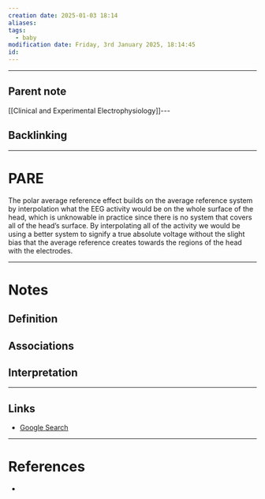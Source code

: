 ```yaml
---
creation date: 2025-01-03 18:14
aliases: 
tags:
  - baby
modification date: Friday, 3rd January 2025, 18:14:45
id:
---
```

---

## Parent note
[[Clinical and Experimental Electrophysiology]]---
## Backlinking


---
# PARE

The polar average reference effect builds on the average reference system by interpolation what the EEG activity would be on the whole surface of the head, which is unknowable in practice since there is no system that covers all of the head’s surface. By interpolating all of the activity we would be using a better system to signify a true absolute voltage without the slight bias that the average reference creates towards the regions of the head with the electrodes.

---
# Notes

## Definition

## Associations

## Interpretation

---
## Links
- [Google Search](https://www.google.com/search?q=Polar+average+reference+effect)

---
# References
+ 
